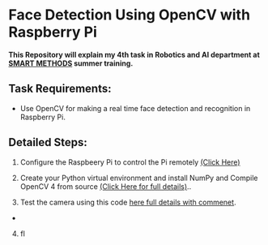 # Face Detection Using OpenCV with Raspberry Pi 
**This Repository will explain my 4th task in Robotics and AI department at [SMART METHODS](https://github.com/smart-methods) summer training.**

## Task Requirements: 
  - Use OpenCV for making a real time face detection and recognition in Raspberry Pi.
  
## Detailed Steps:
1. Configure the Raspbeery Pi to control the Pi remotely [(Click Here)](https://www.youtube.com/watch?v=BpJCAafw2qE&t=1201s)

2. Create your Python virtual environment and install NumPy and Compile OpenCV 4 from source [(Click Here for full details)](https://www.pyimagesearch.com/2019/09/16/install-opencv-4-on-raspberry-pi-4-and-raspbian-buster/)..

3. Test the camera using this code [here full details with commenet]().
  * 

4. fl
